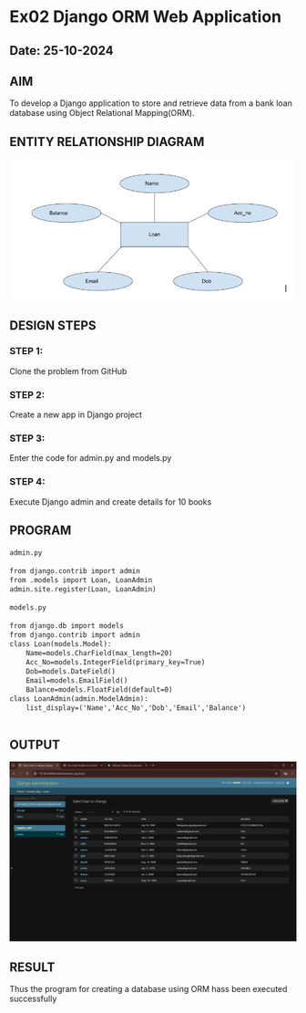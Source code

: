 # Ex02 Django ORM Web Application
## Date: 25-10-2024

## AIM
To develop a Django application to store and retrieve data from a bank loan database using Object Relational Mapping(ORM).

## ENTITY RELATIONSHIP DIAGRAM
![alt text](<Screenshot 2024-10-26 144424.png>)



## DESIGN STEPS

### STEP 1:
Clone the problem from GitHub

### STEP 2:
Create a new app in Django project

### STEP 3:
Enter the code for admin.py and models.py

### STEP 4:
Execute Django admin and create details for 10 books

## PROGRAM

```
admin.py 

from django.contrib import admin
from .models import Loan, LoanAdmin
admin.site.register(Loan, LoanAdmin)

models.py

from django.db import models
from django.contrib import admin
class Loan(models.Model):
	Name=models.CharField(max_length=20)
	Acc_No=models.IntegerField(primary_key=True)
	Dob=models.DateField()
	Email=models.EmailField()
	Balance=models.FloatField(default=0)
class LoanAdmin(admin.ModelAdmin):
	list_display=('Name','Acc_No','Dob','Email','Balance')


```


## OUTPUT
![alt text](<Screenshot (1).png>)



## RESULT
Thus the program for creating a database using ORM hass been executed successfully
